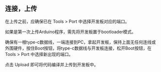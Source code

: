 ## 连接，上传

在上传之前，应确保已在 Tools > Port 中选择开发板对应的端口。

如果是第一次上传Arduino程序，需先将开发板置于bootloader模式。

确保有一根type-c数据线，一端连接到PC，拿起开发板，保持上面无任何连线或外围硬件，按住Boot按钮，将type-c数据线与开发板连接，松开Boot按钮，在 Tools > Port 中选择新出现的端口。

点击 Upload 即可将代码编译并上传到开发板中。